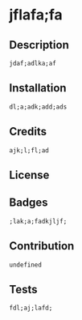 # jflafa;fa
    
## Description 
    jdaf;adlka;af

## Installation 
    dl;a;adk;add;ads
    

## Credits 
    ajk;l;fl;ad
    

## License 
    
    
    

## Badges 
    ;lak;a;fadkjljf;
    

## Contribution 
    undefined
    

## Tests 
    fdl;aj;lafd;
    
